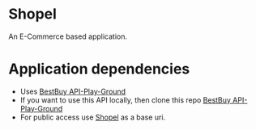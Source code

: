 # Shopel
An E-Commerce based application.

# Application dependencies
- Uses [BestBuy API-Play-Ground](https://github.com/BestBuy/api-playground)
- If you want to use this API locally, then clone this repo [BestBuy API-Play-Ground](https://github.com/BestBuy/api-playground)
- For public access use [Shopel](https://shopel.herokuapp.com) as a base uri.
